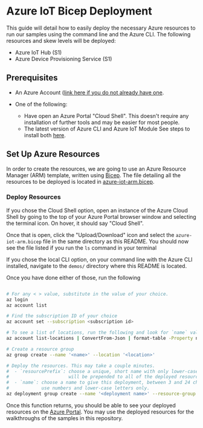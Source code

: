 # Azure IoT Bicep Deployment

This guide will detail how to easily deploy the necessary Azure resources to run our samples using the command line and the Azure CLI. The following resources and skew levels will be deployed:

- Azure IoT Hub (S1)
- Azure Device Provisioning Service (S1)

## Prerequisites

- An Azure Account ([link here if you do not already have one](https://azure.microsoft.com/free/search/).

- One of the following:
    - Have open an Azure Portal "Cloud Shell". This doesn't require any installation of further tools and may be easier for most people.
    - The latest version of Azure CLI and Azure IoT Module
        See steps to install both [here](https://learn.microsoft.com/azure/iot-hub-device-update/create-update?source=recommendations#prerequisites).

## Set Up Azure Resources

In order to create the resources, we are going to use an Azure Resource Manager (ARM) template, written using [Bicep](https://learn.microsoft.com/azure/azure-resource-manager/bicep/overview?tabs=bicep). The file detailing all the resources to be deployed is located in [azure-iot-arm.bicep](./azure-iot-arm.bicep).

### Deploy Resources

If you chose the Cloud Shell option, open an instance of the Azure Cloud Shell by going to the top of your Azure Portal browser window and selecting the terminal icon. On hover, it should say "Cloud Shell".

Once that is open, click the "Upload/Download" icon and select the `azure-iot-arm.bicep` file in the same directory as this README. You should now see the file listed if you run the `ls` command in your terminal

If you chose the local CLI option, on your command line with the Azure CLI installed, navigate to the `demos/` directory where this README is located.

Once you have done either of those, run the following

```bash

# For any < > value, substitute in the value of your choice.
az login
az account list

# Find the subscription ID of your choice
az account set --subscription <subscription id>

# To see a list of locations, run the following and look for `name` values.
az account list-locations | ConvertFrom-Json | format-table -Property name

# Create a resource group
az group create --name '<name>' --location '<location>'

# Deploy the resources. This may take a couple minutes.
#  - `resourcePrefix`: choose a unique, short name with only lower-case letters which
#                      will be prepended to all of the deployed resources.
#  - `name`: choose a name to give this deployment, between 3 and 24 characters in length and
#            use numbers and lower-case letters only.
az deployment group create --name '<deployment name>' --resource-group '<name>' --template-file './azure-iot-arm.bicep' --parameters location='<location>' resourcePrefix='<your prefix>'
```

Once this function returns, you should be able to see your deployed resources on the [Azure Portal](https://portal.azure.com). You may use the deployed resources for the walkthroughs of the samples in this repository.
